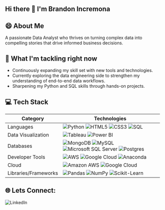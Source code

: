 ## Hi there 👋 I'm Brandon Incremona

## 😄 About Me
A passionate Data Analyst who thrives on turning complex data into compelling stories that drive informed business decisions. 

## 🌱 What I'm tackling right now
- Continuously expanding my skill set with new tools and technologies.
- Currently exploring the data engineering side to strengthen my understanding of end-to-end data workflows.
- Sharpening my Python and SQL skills through hands-on projects.

## 💻 Tech Stack
| Category               | Technologies                                                                                                                                                                                                                       |
|------------------------|----------------------------------------------------------------------------------------------------------------------------------------------------------------------------------------------|
| Languages              | ![Python](https://img.shields.io/badge/python-3776AB?style=flat&logo=python&logoColor=white) ![HTML5](https://img.shields.io/badge/html5-E34F26?style=flat&logo=html5&logoColor=white) ![CSS3](https://img.shields.io/badge/css3-1572B6?style=flat&logo=css3&logoColor=white) ![SQL](https://img.shields.io/badge/SQL-4479A1?style=flat&logo=postgresql&logoColor=white) |
| Data Visualization      | ![Tableau](https://img.shields.io/badge/Tableau-E97627?style=flat&logo=tableau&logoColor=white) ![Power BI](https://img.shields.io/badge/Power_BI-F2C811?style=flat&logo=powerbi&logoColor=black) |
| Databases              | ![MongoDB](https://img.shields.io/badge/MongoDB-47A248?style=flat&logo=mongodb&logoColor=white) ![MySQL](https://img.shields.io/badge/MySQL-4479A1?style=flat&logo=mysql&logoColor=white) ![Microsoft SQL Server](https://img.shields.io/badge/Microsoft_SQL_Server-CC2927?style=flat&logo=microsoftsqlserver&logoColor=white) ![Postgres](https://img.shields.io/badge/Postgres-336791?style=flat&logo=postgresql&logoColor=white) |
| Developer Tools         | ![AWS](https://img.shields.io/badge/AWS-232F3E?style=flat&logo=amazonaws&logoColor=white) ![Google Cloud](https://img.shields.io/badge/Google_Cloud-4285F4?style=flat&logo=googlecloud&logoColor=white) ![Anaconda](https://img.shields.io/badge/Anaconda-44A833?style=flat&logo=anaconda&logoColor=white) |
| Cloud                  | ![Amazon AWS](https://img.shields.io/badge/Amazon_AWS-232F3E?style=flat&logo=amazonaws&logoColor=white) ![Google Cloud](https://img.shields.io/badge/Google_Cloud-4285F4?style=flat&logo=googlecloud&logoColor=white)  |
| Libraries/Frameworks    | ![Pandas](https://img.shields.io/badge/Pandas-150458?style=flat&logo=pandas&logoColor=white) ![NumPy](https://img.shields.io/badge/NumPy-013243?style=flat&logo=numpy&logoColor=white) ![Scikit-Learn](https://img.shields.io/badge/scikit-learn-F7931E?style=flat&logo=scikit-learn&logoColor=white) |






## 🌐 Lets Connect:

![LinkedIn](https://img.shields.io/badge/LinkedIn-0077B5?style=flat&logo=linkedin&logoColor=white&link=https://www.linkedin.com/in/brandon-incremona-26231126a/)


